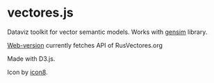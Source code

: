 # vectores.js

Dataviz toolkit for vector semantic models. Works with [gensim](https://github.com/RaRe-Technologies/gensim/) library.

[Web-version](https://vector.philology.by/) currently fetches API of RusVectores.org

Made with D3.js.

Icon by [icon8](https://icons8.com/license).

